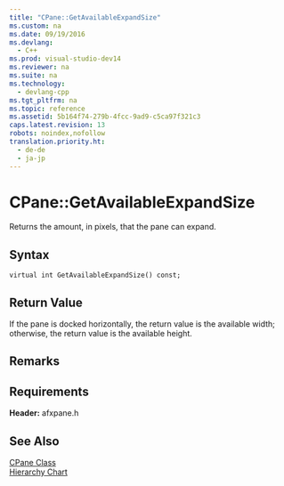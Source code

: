 ```yaml
---
title: "CPane::GetAvailableExpandSize"
ms.custom: na
ms.date: 09/19/2016
ms.devlang: 
  - C++
ms.prod: visual-studio-dev14
ms.reviewer: na
ms.suite: na
ms.technology: 
  - devlang-cpp
ms.tgt_pltfrm: na
ms.topic: reference
ms.assetid: 5b164f74-279b-4fcc-9ad9-c5ca97f321c3
caps.latest.revision: 13
robots: noindex,nofollow
translation.priority.ht: 
  - de-de
  - ja-jp
---
```

# CPane::GetAvailableExpandSize
Returns the amount, in pixels, that the pane can expand.  
  
## Syntax  
  
```  
virtual int GetAvailableExpandSize() const;  
```  
  
## Return Value  
 If the pane is docked horizontally, the return value is the available width; otherwise, the return value is the available height.  
  
## Remarks  
  
## Requirements  
 **Header:** afxpane.h  
  
## See Also  
 [CPane Class](../vs140/CPane-Class.md)   
 [Hierarchy Chart](../vs140/Hierarchy-Chart.md)